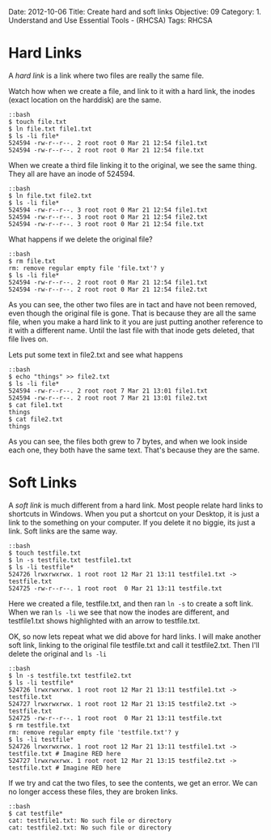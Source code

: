 Date: 2012-10-06
Title: Create hard and soft links
Objective: 09
Category: 1. Understand and Use Essential Tools - (RHCSA)
Tags: RHCSA


Hard Links
===

A *hard link* is a link where two files are really the same file. 

Watch how when we create a file, and link to it with a hard link, the inodes (exact location on the harddisk) are the same.

    ::bash
    $ touch file.txt
    $ ln file.txt file1.txt
    $ ls -li file*
    524594 -rw-r--r--. 2 root root 0 Mar 21 12:54 file1.txt
    524594 -rw-r--r--. 2 root root 0 Mar 21 12:54 file.txt
 

When we create a third file linking it to the original, we see the same thing. They all are have an inode of 524594. 

    ::bash
    $ ln file.txt file2.txt
    $ ls -li file*
    524594 -rw-r--r--. 3 root root 0 Mar 21 12:54 file1.txt
    524594 -rw-r--r--. 3 root root 0 Mar 21 12:54 file2.txt
    524594 -rw-r--r--. 3 root root 0 Mar 21 12:54 file.txt


What happens if we delete the original file?

    ::bash    
    $ rm file.txt
    rm: remove regular empty file 'file.txt'? y
    $ ls -li file*
    524594 -rw-r--r--. 2 root root 0 Mar 21 12:54 file1.txt
    524594 -rw-r--r--. 2 root root 0 Mar 21 12:54 file2.txt
 
As you can see, the other two files are in tact and have not been removed, even though the original file is gone. That is because they are all the same file, when you make a hard link to it you are just putting another reference to it with a different name. Until the last file with that inode gets deleted, that file lives on.

Lets put some text in file2.txt and see what happens
 
    ::bash
    $ echo "things" >> file2.txt
    $ ls -li file*
    524594 -rw-r--r--. 2 root root 7 Mar 21 13:01 file1.txt
    524594 -rw-r--r--. 2 root root 7 Mar 21 13:01 file2.txt
    $ cat file1.txt 
    things
    $ cat file2.txt 
    things

As you can see, the files both grew to 7 bytes, and when we look inside each one, they both have the same text. That's because they are the same.

Soft Links
===

A *soft link* is much different from a hard link. Most people relate hard links to shortcuts in Windows. When you put a shortcut on your Desktop, it is just a link to the something on your computer. If you delete it no biggie, its just a link. Soft links are the same way. 

    ::bash
    $ touch testfile.txt
    $ ln -s testfile.txt testfile1.txt
    $ ls -li testfile*
    524726 lrwxrwxrwx. 1 root root 12 Mar 21 13:11 testfile1.txt -> testfile.txt
    524725 -rw-r--r--. 1 root root  0 Mar 21 13:11 testfile.txt


Here we created a file, testfile.txt, and then ran `ln -s` to create a soft link. When we ran `ls -li` we see that now the inodes are different, and testfile1.txt shows highlighted with an arrow to testfile.txt.

OK, so now lets repeat what we did above for hard links. I will make another soft link, linking to the original file testfile.txt and call it testfile2.txt. Then I'll delete the original and `ls -li`
 
    ::bash
    $ ln -s testfile.txt testfile2.txt
    $ ls -li testfile*
    524726 lrwxrwxrwx. 1 root root 12 Mar 21 13:11 testfile1.txt -> testfile.txt
    524727 lrwxrwxrwx. 1 root root 12 Mar 21 13:15 testfile2.txt -> testfile.txt
    524725 -rw-r--r--. 1 root root  0 Mar 21 13:11 testfile.txt
    $ rm testfile.txt 
    rm: remove regular empty file 'testfile.txt'? y
    $ ls -li testfile*
    524726 lrwxrwxrwx. 1 root root 12 Mar 21 13:11 testfile1.txt -> testfile.txt # Imagine RED here
    524727 lrwxrwxrwx. 1 root root 12 Mar 21 13:15 testfile2.txt -> testfile.txt # Imagine RED here

If we try and cat the two files, to see the contents, we get an error. We can no longer access these files, they are broken links. 

    ::bash
    $ cat testfile*
    cat: testfile1.txt: No such file or directory
    cat: testfile2.txt: No such file or directory

